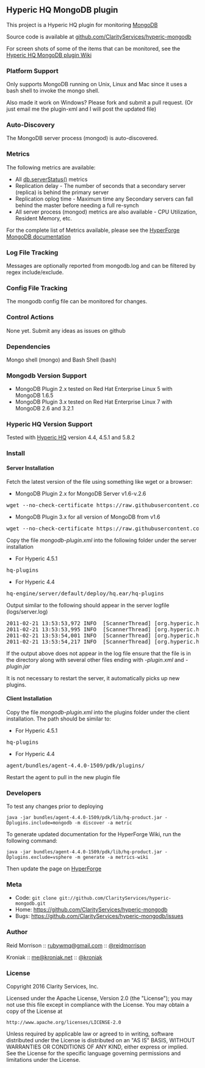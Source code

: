 ## Hyperic HQ MongoDB plugin

This project is a Hyperic HQ plugin for monitoring [MongoDB](http://www.mongodb.org/)

Source code is available at [github.com/ClarityServices/hyperic-mongodb](https://github.com/ClarityServices/hyperic-mongodb)

For screen shots of some of the items that can be monitored, see the [Hyperic HQ MongoDB plugin Wiki](https://github.com/ClarityServices/hyperic-mongodb/wiki)

### Platform Support

Only supports MongoDB running on Unix, Linux and Mac since it uses a bash shell to invoke the mongo shell.

Also made it work on Windows? Please fork and submit a pull request. (Or just email me the plugin-xml and I will post the updated file)

### Auto-Discovery

The MongoDB server process (mongod) is auto-discovered.

### Metrics

The following metrics are available:

* All [db.serverStatus()](http://www.mongodb.org/display/DOCS/serverStatus) metrics
* Replication delay - The number of seconds that a secondary server (replica) is behind the primary server
* Replication oplog time - Maximum time any Secondary servers can fall behind the master before needing a full re-synch
* All server process (mongod) metrics are also available - CPU Utilization, Resident Memory, etc.

For the complete list of Metrics available, please see the [HyperForge MongoDB documentation](http://support.hyperic.com/display/hypcomm/MongoDB)

### Log File Tracking

Messages are optionally reported from mongodb.log and can be filtered by
regex include/exclude.

### Config File Tracking

The mongodb config file can be monitored for changes.

### Control Actions

None yet. Submit any ideas as issues on github

### Dependencies

Mongo shell (mongo) and Bash Shell (bash)

### Mongodb Version Support

- MongoDB Plugin 2.x tested on Red Hat Enterprise Linux 5 with MongoDB 1.6.5
- MongoDB Plugin 3.x tested on Red Hat Enterprise Linux 7 with MongoDB 2.6 and 3.2.1

### Hyperic HQ Version Support

Tested with [Hyperic HQ](http://www.hyperic.com/) version 4.4, 4.5.1 and 5.8.2

### Install

#### Server Installation

Fetch the latest version of the file using something like wget or a browser:
- MongoDB Plugin 2.x for MongoDB Server v1.6-v.2.6
<pre>
wget --no-check-certificate https://raw.githubusercontent.com/ClarityServices/hyperic-mongodb/master/2.x/mongodb-plugin.xml
</pre>
- MongoDB Plugin 3.x for all version of MongoDB from v1.6
<pre>
wget --no-check-certificate https://raw.githubusercontent.com/ClarityServices/hyperic-mongodb/master/3.x/mongodb-plugin.xml
</pre>

Copy the file _mongodb-plugin.xml_ into the following folder under the server installation
- For Hyperic 4.5.1
<pre>
hq-plugins
</pre>
- For Hyperic 4.4
<pre>
hq-engine/server/default/deploy/hq.ear/hq-plugins
</pre>

Output similar to the following should appear in the server logfile (logs/server.log)
<pre>
2011-02-21 13:53:53,972 INFO  [ScannerThread] [org.hyperic.hq.product.server.mbean.ProductPluginDeployer@654] HQ plugin mongodb-plugin.xml undeployed
2011-02-21 13:53:53,995 INFO  [ScannerThread] [org.hyperic.hq.product.server.mbean.ProductPluginDeployer@654] HQ plugin mongodb registered
2011-02-21 13:53:54,001 INFO  [ScannerThread] [org.hyperic.hq.product.server.session.ProductManagerEJBImpl@320] mongodb unknown -- registering
2011-02-21 13:53:54,217 INFO  [ScannerThread] [org.hyperic.hq.product.server.mbean.ProductPluginDeployer@654] HQ plugin mongodb deployed
</pre>

If the output above does not appear in the log file ensure that the file is in the directory
along with several other files ending with _-plugin.xml_ and _-plugin.jar_

It is not necessary to restart the server, it automatically picks up new plugins.

#### Client Installation

Copy the file _mongodb-plugin.xml_ into the plugins folder under the client installation. The path should be similar to:

- For Hyperic 4.5.1
<pre>
hq-plugins
</pre>

- For Hyperic 4.4
<pre>
agent/bundles/agent-4.4.0-1509/pdk/plugins/
</pre>

Restart the agent to pull in the new plugin file

### Developers

To test any changes prior to deploying

    java -jar bundles/agent-4.4.0-1509/pdk/lib/hq-product.jar -Dplugins.include=mongodb -m discover -a metric

To generate updated documentation for the HyperForge Wiki, run the following command:

    java -jar bundles/agent-4.4.0-1509/pdk/lib/hq-product.jar -Dplugins.exclude=vsphere -m generate -a metrics-wiki

Then update the page on [HyperForge](http://support.hyperic.com/display/hypcomm/MongoDB)

### Meta

* Code: `git clone git://github.com/ClarityServices/hyperic-mongodb.git`
* Home: <https://github.com/ClarityServices/hyperic-mongodb>
* Bugs: <https://github.com/ClarityServices/hyperic-mongodb/issues>

### Author

Reid Morrison :: rubywmq@gmail.com :: [@reidmorrison](https://github.com/reidmorrison)

Kroniak :: me@kroniak.net :: [@kroniak](https://github.com/kroniak)

### License

Copyright 2016 Clarity Services, Inc.

Licensed under the Apache License, Version 2.0 (the "License");
you may not use this file except in compliance with the License.
You may obtain a copy of the License at

    http://www.apache.org/licenses/LICENSE-2.0

Unless required by applicable law or agreed to in writing, software
distributed under the License is distributed on an "AS IS" BASIS,
WITHOUT WARRANTIES OR CONDITIONS OF ANY KIND, either express or implied.
See the License for the specific language governing permissions and
limitations under the License.
